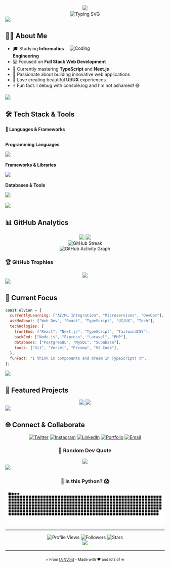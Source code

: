 <!-- README.md -->
<div align="center">
  <img src="https://capsule-render.vercel.app/api?type=waving&height=300&color=gradient&text=Dàjiā%20hǎo!%20👋🏻&animation=fadeIn&fontSize=70&descSize=20&desc=Elvien%20|%20Full%20Stuck%20Developer&descAlign=50&fontAlign=51&textBg=false&fontAlignY=40" />
</div>

<div align="center">
  <img src="https://readme-typing-svg.demolab.com?font=Fira+Code&pause=1000&color=06DF9B&center=true&width=600&lines=Building+the+future+with+code+%F0%9F%9A%80;TypeScript+%2B+Next.js+Developer;Always+learning+something+new+%F0%9F%8C%B1;Clean+code+enthusiast+%E2%9C%A8" alt="Typing SVG" />
</div>


<img src="https://user-images.githubusercontent.com/73097560/115834477-dbab4500-a447-11eb-908a-139a6edaec5c.gif">

## 👨‍💻 About Me

<img align="right" alt="Coding" width="300" src="https://media.giphy.com/media/qgQUggAC3Pfv687qPC/giphy.gif">

- 🎓 Studying **Informatics Engineering**
- 💻 Focused on **Full Stack Web Development**
- 🌱 Currently mastering **TypeScript** and **Next.js**
- 🚀 Passionate about building innovative web applications
- 🎨 Love creating beautiful **UI/UX** experiences
- ⚡ Fun fact: I debug with console.log and I'm not ashamed! 😄

<img src="https://user-images.githubusercontent.com/73097560/115834477-dbab4500-a447-11eb-908a-139a6edaec5c.gif">

## 🛠 Tech Stack & Tools

<summary><b>🚀 Languages & Frameworks</b></summary>
<br>

**Programming Languages**

<p align="left">
  <img src="https://skillicons.dev/icons?i=js,ts,php,python,html,css" />
</p>

**Frameworks & Libraries**

<p align="left">
  <img src="https://skillicons.dev/icons?i=react,nextjs,express,laravel,tailwind,nodejs" />
</p>

**Databases & Tools**

<p align="left">
  <img src="https://skillicons.dev/icons?i=postgres,mysql,supabase,prisma,git,vercel,vscode,figma" />
</p>

<img src="https://user-images.githubusercontent.com/73097560/115834477-dbab4500-a447-11eb-908a-139a6edaec5c.gif">

## 📊 GitHub Analytics

<div align="center">
  <img height="180em" src="https://github-readme-stats.vercel.app/api?username=LVNVoid&show_icons=true&theme=react&include_all_commits=true&count_private=true&hide_border=true&bg_color=0D1117&title_color=F85D7F&icon_color=F8D866"/>
  <img height="180em" src="https://github-readme-stats.vercel.app/api/top-langs/?username=LVNVoid&layout=compact&theme=react&hide_border=true&bg_color=0D1117&title_color=F85D7F&icon_color=F8D866"/>
</div>

<div align="center">
  <img src="https://github-readme-streak-stats.herokuapp.com/?user=LVNVoid&theme=react&hide_border=true&background=0D1117&stroke=0000&ring=F85D7F&fire=F8D866&currStreakLabel=F8D866" alt="GitHub Streak" />
</div>

<div align="center">
  <img src="https://github-readme-activity-graph.vercel.app/graph?username=LVNVoid&bg_color=0D1117&color=F8D866&line=F85D7F&point=FFFFFF&area=true&hide_border=true" alt="GitHub Activity Graph" />
</div>

### 🏆 GitHub Trophies

<div align="center">
  <img src="https://github-profile-trophy.vercel.app/?username=LVNVoid&theme=discord&no-frame=true&no-bg=true&margin-w=4&row=1" />
</div>

<img src="https://user-images.githubusercontent.com/73097560/115834477-dbab4500-a447-11eb-908a-139a6edaec5c.gif">

## 🎯 Current Focus

```javascript
const elvien = {
  currentlyLearning: ["AI/ML Integration", "Microservices", "DevOps"],
  askMeAbout: ["Web Dev", "React", "TypeScript", "UI/UX", "Tech"],
  technologies: {
    frontEnd: ["React", "Next.js", "TypeScript", "TailwindCSS"],
    backEnd: ["Node.js", "Express", "Laravel", "PHP"],
    databases: ["PostgreSQL", "MySQL", "Supabase"],
    tools: ["Git", "Vercel", "Prisma", "VS Code"],
  },
  funFact: "I think in components and dream in TypeScript! 🤓",
};
```

<img src="https://user-images.githubusercontent.com/73097560/115834477-dbab4500-a447-11eb-908a-139a6edaec5c.gif">

## 🌟 Featured Projects

<div align="center">
  <a href="https://github.com/LVNVoid">
    <img src="https://github-readme-stats.vercel.app/api/pin/?username=LVNVoid&repo=SPLD-Server&theme=react&hide_border=true&bg_color=0D1117&title_color=F85D7F&icon_color=F8D866" />
  </a>
  <a href="https://github.com/LVNVoid">
    <img src="https://github-readme-stats.vercel.app/api/pin/?username=LVNVoid&repo=e-portfolio-ft-unimma&theme=react&hide_border=true&bg_color=0D1117&title_color=F85D7F&icon_color=F8D866" />
  </a>
</div>

<img src="https://user-images.githubusercontent.com/73097560/115834477-dbab4500-a447-11eb-908a-139a6edaec5c.gif">

## 🌐 Connect & Collaborate

<div align="center">
  
  [![Twitter](https://img.shields.io/badge/Twitter-1DA1F2?style=for-the-badge&logo=twitter&logoColor=white)](https://twitter.com/lvnap_)
  [![Instagram](https://img.shields.io/badge/Instagram-E4405F?style=for-the-badge&logo=instagram&logoColor=white)](https://www.instagram.com/elvien_13)
  [![LinkedIn](https://img.shields.io/badge/LinkedIn-0077B5?style=for-the-badge&logo=linkedin&logoColor=white)](https://www.linkedin.com/in/elvien/)
  [![Portfolio](https://img.shields.io/badge/Portfolio-FF5722?style=for-the-badge&logo=google-chrome&logoColor=white)](#)
  [![Email](https://img.shields.io/badge/Email-D14836?style=for-the-badge&logo=gmail&logoColor=white)](mailto:your.email@example.com)

</div>

<div align="center">
  <h3>💭 Random Dev Quote</h3>
  <img src="https://quotes-github-readme.vercel.app/api?type=horizontal&theme=dark" />
</div>

<img src="https://user-images.githubusercontent.com/73097560/115834477-dbab4500-a447-11eb-908a-139a6edaec5c.gif">

<div align="center">
  <h3>🐍 Is this Python? 😱</h3>
  <img src="https://raw.githubusercontent.com/platane/platane/output/github-contribution-grid-snake-dark.svg" alt="Snake animation" />
</div>

---

<div align="center">
  <img src="https://komarev.com/ghpvc/?username=LVNVoid&style=for-the-badge&color=blueviolet" alt="Profile Views" />
  <img src="https://img.shields.io/github/followers/LVNVoid?style=for-the-badge&color=blue" alt="Followers" />
  <img src="https://img.shields.io/github/stars/LVNVoid?style=for-the-badge&color=yellow" alt="Stars" />
</div>

<div align="center">
  <img src="https://capsule-render.vercel.app/api?type=waving&color=gradient&customColorList=12&height=100&section=footer" />
</div>

---

<div align="center">
  <sub>⭐ From <a href="https://github.com/LVNVoid">LVNVoid</a> - Made with ❤️ and lots of ☕</sub>
</div>
